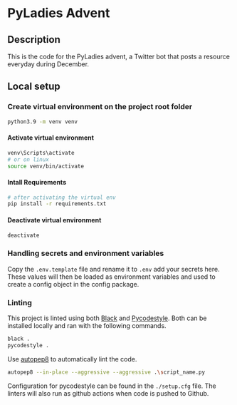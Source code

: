 # PyLadies Advent

## Description

This is the code for the PyLadies advent, a Twitter bot that posts a resource everyday during December.

## Local setup

### Create virtual environment on the project root folder

```sh
python3.9 -m venv venv
```

#### Activate virtual environment

```sh
venv\Scripts\activate
# or on linux
source venv/bin/activate
```

#### Intall Requirements

```sh
# after activating the virtual env
pip install -r requirements.txt
```

#### Deactivate virtual environment

```sh
deactivate
```

### Handling secrets and environment variables

Copy the `.env.template` file and rename it to `.env` add your secrets here. These values will then be loaded as environment variables and used to create a config object in the config package.

### Linting

This project is linted using both [Black](https://pypi.org/project/black/) and [Pycodestyle](https://pypi.org/project/pycodestyle/). Both can be installed locally and ran with the following commands.

```sh
black .
pycodestyle .
```

Use [autopep8](https://pypi.org/project/autopep8/) to automatically lint the code.

```sh
autopep8 --in-place --aggressive --aggressive .\script_name.py
```

Configuration for pycodestyle can be found in the `./setup.cfg` file. The linters will also run as github actions when code is pushed to Github.


